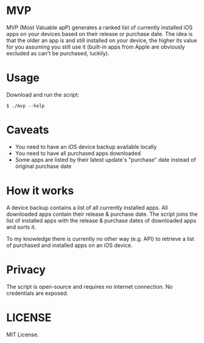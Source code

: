 # MVP

MVP (Most Valuable apP) generates a ranked list of currently installed
iOS apps on your devices based on their release or purchase date. The idea is
that the older an app is and still installed on your device, the higher its
value for you assuming you still use it (built-in apps from Apple are
obviously excluded as can't be purchased, luckily).

# Usage

Download and run the script:

    $ ./mvp --help

# Caveats

* You need to have an iOS device backup available locally
* You need to have all purchased apps downloaded
* Some apps are listed by their latest update's "purchase" date instead of
  original purchase date

# How it works

A device backup contains a list of all currently installed apps. All downloaded
apps contain their release & purchase date. The script joins the list of
installed apps with the release & purchase dates of downloaded apps and sorts it.

To my knowledge there is currently no other way (e.g. API) to retrieve a list
of purchased and installed apps on an iOS device.

# Privacy

The script is open-source and requires no internet connection. No credentials
are exposed.

# LICENSE

MIT License.
